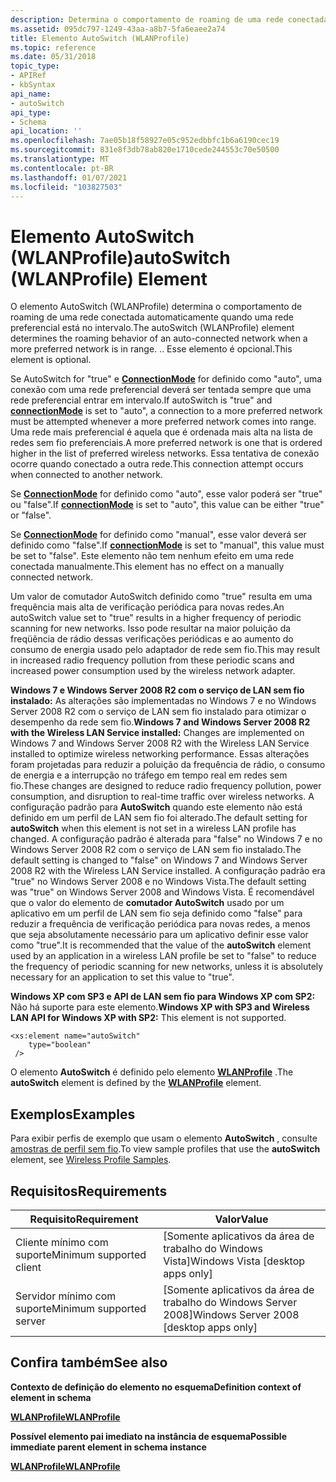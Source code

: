 ```yaml
---
description: Determina o comportamento de roaming de uma rede conectada automaticamente quando uma rede preferencial está no intervalo.
ms.assetid: 095dc797-1249-43aa-a8b7-5fa6eaee2a74
title: Elemento AutoSwitch (WLANProfile)
ms.topic: reference
ms.date: 05/31/2018
topic_type:
- APIRef
- kbSyntax
api_name:
- autoSwitch
api_type:
- Schema
api_location: ''
ms.openlocfilehash: 7ae05b18f58927e05c952edbbfc1b6a6190cec19
ms.sourcegitcommit: 831e8f3db78ab820e1710cede244553c70e50500
ms.translationtype: MT
ms.contentlocale: pt-BR
ms.lasthandoff: 01/07/2021
ms.locfileid: "103827503"
---
```

# <a name="autoswitch-wlanprofile-element"></a><span data-ttu-id="9e2ac-103">Elemento AutoSwitch (WLANProfile)</span><span class="sxs-lookup"><span data-stu-id="9e2ac-103">autoSwitch (WLANProfile) Element</span></span>

<span data-ttu-id="9e2ac-104">O elemento AutoSwitch (WLANProfile) determina o comportamento de roaming de uma rede conectada automaticamente quando uma rede preferencial está no intervalo.</span><span class="sxs-lookup"><span data-stu-id="9e2ac-104">The autoSwitch (WLANProfile) element determines the roaming behavior of an auto-connected network when a more preferred network is in range.</span></span> <span data-ttu-id="9e2ac-105">.</span><span class="sxs-lookup"><span data-stu-id="9e2ac-105">.</span></span> <span data-ttu-id="9e2ac-106">Esse elemento é opcional.</span><span class="sxs-lookup"><span data-stu-id="9e2ac-106">This element is optional.</span></span>

<span data-ttu-id="9e2ac-107">Se AutoSwitch for "true" e [**ConnectionMode**](wlan-profileschema-connectionmode-wlanprofile-element.md) for definido como "auto", uma conexão com uma rede preferencial deverá ser tentada sempre que uma rede preferencial entrar em intervalo.</span><span class="sxs-lookup"><span data-stu-id="9e2ac-107">If autoSwitch is "true" and [**connectionMode**](wlan-profileschema-connectionmode-wlanprofile-element.md) is set to "auto", a connection to a more preferred network must be attempted whenever a more preferred network comes into range.</span></span> <span data-ttu-id="9e2ac-108">Uma rede mais preferencial é aquela que é ordenada mais alta na lista de redes sem fio preferenciais.</span><span class="sxs-lookup"><span data-stu-id="9e2ac-108">A more preferred network is one that is ordered higher in the list of preferred wireless networks.</span></span> <span data-ttu-id="9e2ac-109">Essa tentativa de conexão ocorre quando conectado a outra rede.</span><span class="sxs-lookup"><span data-stu-id="9e2ac-109">This connection attempt occurs when connected to another network.</span></span>

<span data-ttu-id="9e2ac-110">Se [**ConnectionMode**](wlan-profileschema-connectionmode-wlanprofile-element.md) for definido como "auto", esse valor poderá ser "true" ou "false".</span><span class="sxs-lookup"><span data-stu-id="9e2ac-110">If [**connectionMode**](wlan-profileschema-connectionmode-wlanprofile-element.md) is set to "auto", this value can be either "true" or "false".</span></span>

<span data-ttu-id="9e2ac-111">Se [**ConnectionMode**](wlan-profileschema-connectionmode-wlanprofile-element.md) for definido como "manual", esse valor deverá ser definido como "false".</span><span class="sxs-lookup"><span data-stu-id="9e2ac-111">If [**connectionMode**](wlan-profileschema-connectionmode-wlanprofile-element.md) is set to "manual", this value must be set to "false".</span></span> <span data-ttu-id="9e2ac-112">Este elemento não tem nenhum efeito em uma rede conectada manualmente.</span><span class="sxs-lookup"><span data-stu-id="9e2ac-112">This element has no effect on a manually connected network.</span></span>

<span data-ttu-id="9e2ac-113">Um valor de comutador AutoSwitch definido como "true" resulta em uma frequência mais alta de verificação periódica para novas redes.</span><span class="sxs-lookup"><span data-stu-id="9e2ac-113">An autoSwitch value set to "true" results in a higher frequency of periodic scanning for new networks.</span></span> <span data-ttu-id="9e2ac-114">Isso pode resultar na maior poluição da freqüência de rádio dessas verificações periódicas e ao aumento do consumo de energia usado pelo adaptador de rede sem fio.</span><span class="sxs-lookup"><span data-stu-id="9e2ac-114">This may result in increased radio frequency pollution from these periodic scans and increased power consumption used by the wireless network adapter.</span></span>

<span data-ttu-id="9e2ac-115">**Windows 7 e Windows Server 2008 R2 com o serviço de LAN sem fio instalado:** As alterações são implementadas no Windows 7 e no Windows Server 2008 R2 com o serviço de LAN sem fio instalado para otimizar o desempenho da rede sem fio.</span><span class="sxs-lookup"><span data-stu-id="9e2ac-115">**Windows 7 and Windows Server 2008 R2 with the Wireless LAN Service installed:** Changes are implemented on Windows 7 and Windows Server 2008 R2 with the Wireless LAN Service installed to optimize wireless networking performance.</span></span> <span data-ttu-id="9e2ac-116">Essas alterações foram projetadas para reduzir a poluição da frequência de rádio, o consumo de energia e a interrupção no tráfego em tempo real em redes sem fio.</span><span class="sxs-lookup"><span data-stu-id="9e2ac-116">These changes are designed to reduce radio frequency pollution, power consumption, and disruption to real-time traffic over wireless networks.</span></span> <span data-ttu-id="9e2ac-117">A configuração padrão para **AutoSwitch** quando este elemento não está definido em um perfil de LAN sem fio foi alterado.</span><span class="sxs-lookup"><span data-stu-id="9e2ac-117">The default setting for **autoSwitch** when this element is not set in a wireless LAN profile has changed.</span></span> <span data-ttu-id="9e2ac-118">A configuração padrão é alterada para "false" no Windows 7 e no Windows Server 2008 R2 com o serviço de LAN sem fio instalado.</span><span class="sxs-lookup"><span data-stu-id="9e2ac-118">The default setting is changed to "false" on Windows 7 and Windows Server 2008 R2 with the Wireless LAN Service installed.</span></span> <span data-ttu-id="9e2ac-119">A configuração padrão era "true" no Windows Server 2008 e no Windows Vista.</span><span class="sxs-lookup"><span data-stu-id="9e2ac-119">The default setting was "true" on Windows Server 2008 and Windows Vista.</span></span> <span data-ttu-id="9e2ac-120">É recomendável que o valor do elemento de **comutador AutoSwitch** usado por um aplicativo em um perfil de LAN sem fio seja definido como "false" para reduzir a frequência de verificação periódica para novas redes, a menos que seja absolutamente necessário para um aplicativo definir esse valor como "true".</span><span class="sxs-lookup"><span data-stu-id="9e2ac-120">It is recommended that the value of the **autoSwitch** element used by an application in a wireless LAN profile be set to "false" to reduce the frequency of periodic scanning for new networks, unless it is absolutely necessary for an application to set this value to "true".</span></span>

<span data-ttu-id="9e2ac-121">**Windows XP com SP3 e API de LAN sem fio para Windows XP com SP2:** Não há suporte para este elemento.</span><span class="sxs-lookup"><span data-stu-id="9e2ac-121">**Windows XP with SP3 and Wireless LAN API for Windows XP with SP2:** This element is not supported.</span></span>

``` syntax
<xs:element name="autoSwitch"
    type="boolean"
 />
```

<span data-ttu-id="9e2ac-122">O elemento **AutoSwitch** é definido pelo elemento [**WLANProfile**](wlan-profileschema-wlanprofile-element.md) .</span><span class="sxs-lookup"><span data-stu-id="9e2ac-122">The **autoSwitch** element is defined by the [**WLANProfile**](wlan-profileschema-wlanprofile-element.md) element.</span></span>

## <a name="examples"></a><span data-ttu-id="9e2ac-123">Exemplos</span><span class="sxs-lookup"><span data-stu-id="9e2ac-123">Examples</span></span>

<span data-ttu-id="9e2ac-124">Para exibir perfis de exemplo que usam o elemento **AutoSwitch** , consulte [amostras de perfil sem fio](wireless-profile-samples.md).</span><span class="sxs-lookup"><span data-stu-id="9e2ac-124">To view sample profiles that use the **autoSwitch** element, see [Wireless Profile Samples](wireless-profile-samples.md).</span></span>

## <a name="requirements"></a><span data-ttu-id="9e2ac-125">Requisitos</span><span class="sxs-lookup"><span data-stu-id="9e2ac-125">Requirements</span></span>



| <span data-ttu-id="9e2ac-126">Requisito</span><span class="sxs-lookup"><span data-stu-id="9e2ac-126">Requirement</span></span> | <span data-ttu-id="9e2ac-127">Valor</span><span class="sxs-lookup"><span data-stu-id="9e2ac-127">Value</span></span> |
|-------------------------------------|------------------------------------------------------|
| <span data-ttu-id="9e2ac-128">Cliente mínimo com suporte</span><span class="sxs-lookup"><span data-stu-id="9e2ac-128">Minimum supported client</span></span><br/> | <span data-ttu-id="9e2ac-129">\[Somente aplicativos da área de trabalho do Windows Vista\]</span><span class="sxs-lookup"><span data-stu-id="9e2ac-129">Windows Vista \[desktop apps only\]</span></span><br/>       |
| <span data-ttu-id="9e2ac-130">Servidor mínimo com suporte</span><span class="sxs-lookup"><span data-stu-id="9e2ac-130">Minimum supported server</span></span><br/> | <span data-ttu-id="9e2ac-131">\[Somente aplicativos da área de trabalho do Windows Server 2008\]</span><span class="sxs-lookup"><span data-stu-id="9e2ac-131">Windows Server 2008 \[desktop apps only\]</span></span><br/> |



## <a name="see-also"></a><span data-ttu-id="9e2ac-132">Confira também</span><span class="sxs-lookup"><span data-stu-id="9e2ac-132">See also</span></span>

<dl> <dt>

<span data-ttu-id="9e2ac-133">**Contexto de definição do elemento no esquema**</span><span class="sxs-lookup"><span data-stu-id="9e2ac-133">**Definition context of element in schema**</span></span>
</dt> <dt>

[<span data-ttu-id="9e2ac-134">**WLANProfile**</span><span class="sxs-lookup"><span data-stu-id="9e2ac-134">**WLANProfile**</span></span>](wlan-profileschema-wlanprofile-element.md)
</dt> <dt>

<span data-ttu-id="9e2ac-135">**Possível elemento pai imediato na instância de esquema**</span><span class="sxs-lookup"><span data-stu-id="9e2ac-135">**Possible immediate parent element in schema instance**</span></span>
</dt> <dt>

[<span data-ttu-id="9e2ac-136">**WLANProfile**</span><span class="sxs-lookup"><span data-stu-id="9e2ac-136">**WLANProfile**</span></span>](wlan-profileschema-wlanprofile-element.md)
</dt> </dl>

 

 




